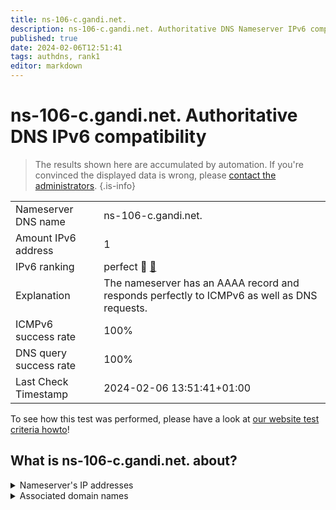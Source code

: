```yaml
---
title: ns-106-c.gandi.net.
description: ns-106-c.gandi.net. Authoritative DNS Nameserver IPv6 compatibility
published: true
date: 2024-02-06T12:51:41
tags: authdns, rank1
editor: markdown
---
```


# ns-106-c.gandi.net. Authoritative DNS IPv6 compatibility

> The results shown here are accumulated by automation. If you're convinced the displayed data is wrong, please [contact the administrators](/howto/chat). 
{.is-info}




|   |   |
| - | - |
| Nameserver DNS name | ns-106-c.gandi.net.
| Amount IPv6 address | 1
| IPv6 ranking | perfect :1st_place_medal: [🔗](/howto/ranking) |
| Explanation | The nameserver has an AAAA record and responds perfectly to ICMPv6 as well as DNS requests. |
| ICMPv6 success rate | 100%|
| DNS query success rate | 100% |
| Last Check Timestamp | 2024-02-06 13:51:41+01:00 |

To see how this test was performed, please have a look at [our website test criteria howto](/howto/testcriteria/authdns)!


## What is ns-106-c.gandi.net. about?




<details>
<summary>Nameserver's IP addresses</summary>

2604:3400:aaac::6b

</details>



<details>
<summary>Associated domain names</summary>

questdb.io

</details>
